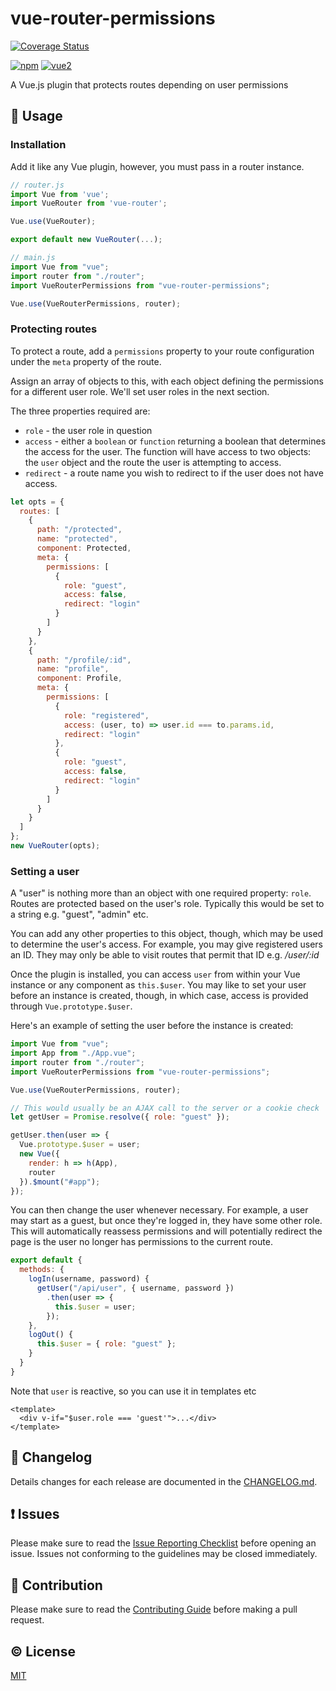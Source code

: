 # vue-router-permissions

[![Coverage Status](https://coveralls.io/repos/github/anthonygore/vue-router-permissions/badge.svg?branch=dev)](https://coveralls.io/github/anthonygore/vue-router-permissions?branch=dev)

[![npm](https://img.shields.io/npm/v/vue-router-permissions.svg)](https://www.npmjs.com/package/vue-router-permissions)
[![vue2](https://img.shields.io/badge/vue-2.x-brightgreen.svg)](https://vuejs.org/)

A Vue.js plugin that protects routes depending on user permissions


## :book: Usage

### Installation

Add it like any Vue plugin, however, you must pass in a router instance.
````js
// router.js
import Vue from 'vue';
import VueRouter from 'vue-router';

Vue.use(VueRouter);

export default new VueRouter(...);

// main.js
import Vue from "vue";
import router from "./router";
import VueRouterPermissions from "vue-router-permissions";

Vue.use(VueRouterPermissions, router);
````

### Protecting routes

To protect a route, add a `permissions` property to your route configuration under the `meta` property of the route.

Assign an array of objects to this, with each object defining the permissions for a different user role. We'll set user roles in the next section.

The three properties required are: 
- `role` - the user role in question
- `access` - either a `boolean` or `function` returning a boolean that determines the access for the user. The function will have access to two objects: the `user` object and the route the user is attempting to access. 
- `redirect` - a route name you wish to redirect to if the user does not have access.

````js
let opts = {
  routes: [
    {
      path: "/protected",
      name: "protected",
      component: Protected,
      meta: {
        permissions: [
          {
            role: "guest",
            access: false,
            redirect: "login"
          }
        ]
      }
    },
    {
      path: "/profile/:id",
      name: "profile",
      component: Profile,
      meta: {
        permissions: [
          {
            role: "registered",
            access: (user, to) => user.id === to.params.id,
            redirect: "login"
          },
          {
            role: "guest",
            access: false,
            redirect: "login"
          }
        ]
      }
    }
  ]
};
new VueRouter(opts);
````

### Setting a user

A "user" is nothing more than an object with one required property: `role`. Routes are protected based on the user's role. Typically this would be set to a string e.g. "guest", "admin" etc.

You can add any other properties to this object, though, which may be used to determine the user's access. For example, you may give registered users an ID. They may only be able to visit routes that permit that ID e.g. */user/:id*

Once the plugin is installed, you can access `user` from within your Vue instance or any component as `this.$user`. You may like to set your user before an instance is created, though, in which case, access is provided through `Vue.prototype.$user`.

Here's an example of setting the user before the instance is created:

````js
import Vue from "vue";
import App from "./App.vue";
import router from "./router";
import VueRouterPermissions from "vue-router-permissions";

Vue.use(VueRouterPermissions, router);

// This would usually be an AJAX call to the server or a cookie check
let getUser = Promise.resolve({ role: "guest" });

getUser.then(user => {
  Vue.prototype.$user = user;
  new Vue({
    render: h => h(App),
    router
  }).$mount("#app");
});
````

You can then change the user whenever necessary. For example, a user may start as a guest, but once they're logged in, they have some other role. This will automatically reassess permissions and will potentially redirect the page is the user no longer has permissions to the current route.

```js
export default {
  methods: {
    logIn(username, password) {
      getUser("/api/user", { username, password })
        .then(user => {
          this.$user = user;
        });
    },
    logOut() {
      this.$user = { role: "guest" };
    }
  }
}
```

Note that `user` is reactive, so you can use it in templates etc

````vue
<template>
  <div v-if="$user.role === 'guest'">...</div>
</template>
````

## :scroll: Changelog
Details changes for each release are documented in the [CHANGELOG.md](https://github.com/anthonygore/vue-router-permissions/blob/dev/CHANGELOG.md).


## :exclamation: Issues
Please make sure to read the [Issue Reporting Checklist](https://github.com/anthonygore/vue-router-permissions/blob/dev/CONTRIBUTING.md#issue-reporting-guidelines) before opening an issue. Issues not conforming to the guidelines may be closed immediately.


## :muscle: Contribution
Please make sure to read the [Contributing Guide](https://github.com/anthonygore/vue-router-permissions/blob/dev/CONTRIBUTING.md) before making a pull request.

## :copyright: License

[MIT](http://opensource.org/licenses/MIT)
